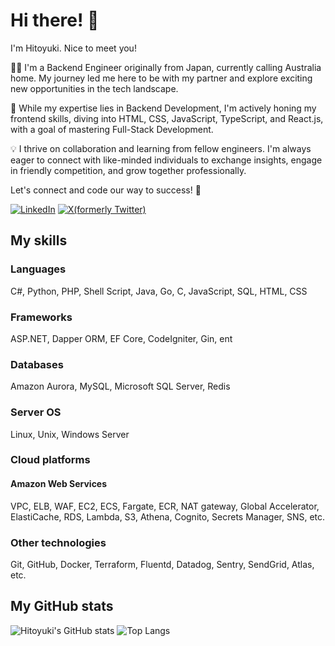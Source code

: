 # Hi there! 👋

I'm Hitoyuki. Nice to meet you!

👨‍💻 I'm a Backend Engineer originally from Japan, currently calling Australia home. My journey led me here to be with my partner and explore exciting new opportunities in the tech landscape.

🚀 While my expertise lies in Backend Development, I'm actively honing my frontend skills, diving into HTML, CSS, JavaScript, TypeScript, and React.js, with a goal of mastering Full-Stack Development.

💡 I thrive on collaboration and learning from fellow engineers. I'm always eager to connect with like-minded individuals to exchange insights, engage in friendly competition, and grow together professionally.

Let's connect and code our way to success! 🌟

[![LinkedIn](https://img.shields.io/badge/-Hitoyuki%20Watanabe-0077B5.svg?logo=LinkedIn&style=flat-square)](https://www.linkedin.com/in/htwatanabe/)
[![X(formerly Twitter)](https://img.shields.io/badge/-@htwatanabe-0D0116.svg?logo=X&style=flat-square)](https://x.com/htwatanabe)

## My skills

### Languages

C#, Python, PHP, Shell Script, Java, Go, C, JavaScript, SQL, HTML, CSS

### Frameworks

ASP.NET, Dapper ORM, EF Core, CodeIgniter, Gin, ent

### Databases

Amazon Aurora, MySQL, Microsoft SQL Server, Redis

### Server OS

Linux, Unix, Windows Server

### Cloud platforms

#### Amazon Web Services

VPC, ELB, WAF, EC2, ECS, Fargate, ECR, NAT gateway, Global Accelerator, ElastiCache, RDS, Lambda, S3, Athena, Cognito, Secrets Manager, SNS, etc.

### Other technologies

Git, GitHub, Docker, Terraform, Fluentd, Datadog, Sentry, SendGrid, Atlas, etc.

## My GitHub stats

![Hitoyuki's GitHub stats](https://github-readme-stats.vercel.app/api?username=htwatanabe&show_icons=true&count_private=true&theme=blue-green)
![Top Langs](https://github-readme-stats.vercel.app/api/top-langs/?username=htwatanabe&count_private=true&theme=blue-green)

